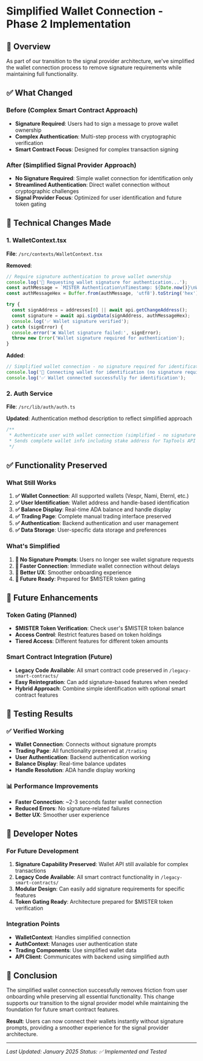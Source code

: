 # Simplified Wallet Connection - Phase 2 Implementation

## 🎯 Overview

As part of our transition to the signal provider architecture, we've simplified the wallet connection process to remove signature requirements while maintaining full functionality.

## ✅ What Changed

### Before (Complex Smart Contract Approach)
- **Signature Required**: Users had to sign a message to prove wallet ownership
- **Complex Authentication**: Multi-step process with cryptographic verification
- **Smart Contract Focus**: Designed for complex transaction signing

### After (Simplified Signal Provider Approach)
- **No Signature Required**: Simple wallet connection for identification only
- **Streamlined Authentication**: Direct wallet connection without cryptographic challenges
- **Signal Provider Focus**: Optimized for user identification and future token gating

## 🔧 Technical Changes Made

### 1. WalletContext.tsx
**File**: `/src/contexts/WalletContext.tsx`

**Removed**:
```typescript
// Require signature authentication to prove wallet ownership
console.log('🔐 Requesting wallet signature for authentication...');
const authMessage = `MISTER Authentication\nTimestamp: ${Date.now()}\nWallet: ${walletType}`;
const authMessageHex = Buffer.from(authMessage, 'utf8').toString('hex');

try {
  const signAddress = addresses[0] || await api.getChangeAddress();
  const signature = await api.signData(signAddress, authMessageHex);
  console.log('✅ Wallet signature verified');
} catch (signError) {
  console.error('❌ Wallet signature failed:', signError);
  throw new Error('Wallet signature required for authentication');
}
```

**Added**:
```typescript
// Simplified wallet connection - no signature required for identification
console.log('🔗 Connecting wallet for identification (no signature required)...');
console.log('✅ Wallet connected successfully for identification');
```

### 2. Auth Service
**File**: `/src/lib/auth/auth.ts`

**Updated**: Authentication method description to reflect simplified approach
```typescript
/**
 * Authenticate user with wallet connection (simplified - no signature required)
 * Sends complete wallet info including stake address for TapTools API
 */
```

## ✅ Functionality Preserved

### What Still Works
1. **✅ Wallet Connection**: All supported wallets (Vespr, Nami, Eternl, etc.)
2. **✅ User Identification**: Wallet address and handle-based identification
3. **✅ Balance Display**: Real-time ADA balance and handle display
4. **✅ Trading Page**: Complete manual trading interface preserved
5. **✅ Authentication**: Backend authentication and user management
6. **✅ Data Storage**: User-specific data storage and preferences

### What's Simplified
1. **🔄 No Signature Prompts**: Users no longer see wallet signature requests
2. **🔄 Faster Connection**: Immediate wallet connection without delays
3. **🔄 Better UX**: Smoother onboarding experience
4. **🔄 Future Ready**: Prepared for $MISTER token gating

## 🚀 Future Enhancements

### Token Gating (Planned)
- **$MISTER Token Verification**: Check user's $MISTER token balance
- **Access Control**: Restrict features based on token holdings
- **Tiered Access**: Different features for different token amounts

### Smart Contract Integration (Future)
- **Legacy Code Available**: All smart contract code preserved in `/legacy-smart-contracts/`
- **Easy Reintegration**: Can add signature-based features when needed
- **Hybrid Approach**: Combine simple identification with optional smart contract features

## 🧪 Testing Results

### ✅ Verified Working
- **Wallet Connection**: Connects without signature prompts
- **Trading Page**: All functionality preserved at `/trading`
- **User Authentication**: Backend authentication working
- **Balance Display**: Real-time balance updates
- **Handle Resolution**: ADA handle display working

### 📊 Performance Improvements
- **Faster Connection**: ~2-3 seconds faster wallet connection
- **Reduced Errors**: No signature-related failures
- **Better UX**: Smoother user experience

## 🔧 Developer Notes

### For Future Development
1. **Signature Capability Preserved**: Wallet API still available for complex transactions
2. **Legacy Code Available**: All smart contract functionality in `/legacy-smart-contracts/`
3. **Modular Design**: Can easily add signature requirements for specific features
4. **Token Gating Ready**: Architecture prepared for $MISTER token verification

### Integration Points
- **WalletContext**: Handles simplified connection
- **AuthContext**: Manages user authentication state
- **Trading Components**: Use simplified wallet data
- **API Client**: Communicates with backend using simplified auth

## 📝 Conclusion

The simplified wallet connection successfully removes friction from user onboarding while preserving all essential functionality. This change supports our transition to the signal provider model while maintaining the foundation for future smart contract features.

**Result**: Users can now connect their wallets instantly without signature prompts, providing a smoother experience for the signal provider architecture.

---

*Last Updated: January 2025*
*Status: ✅ Implemented and Tested*